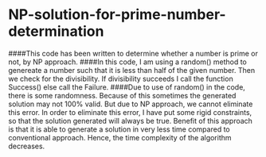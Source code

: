 # NP-solution-for-prime-number-determination
####This code has been written to determine whether a number is prime or not, by NP approach. 
####In this code, I am using a random() method to genereate a number such that it is less than half of the given number. Then we check for the divisibility. If divisibility succeeds I call the function Success() else call the Failure.
####Due to use of random() in the code, there is some randomness. Because of this sometimes the generated solution may not 100% valid. But due to NP approach, we cannot eliminate this error. In order to eliminate this error, I have put some rigid constraints, so that the solution generated will always be true. Benefit of this approach is that it is able to generate a solution in very less time compared to conventional approach. Hence, the time complexity of the algorithm decreases.

